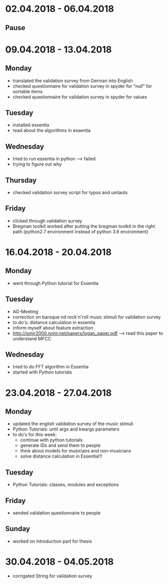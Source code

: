 # 02.04.2018 - 06.04.2018
## Pause

# 09.04.2018 - 13.04.2018
## Monday
- translated the validation survey from German into English
- checked questionnaire for validation survey in spyder for "null" for sortable items
- checked questionnaire for validation survey in spyder for values

## Tuesday
- installed essentia
- read about the algorithms in essentia

## Wednesday
- tried to run essentia in python --> failed
- trying to figure out why

## Thursday
- checked validation survey script for typos and umlauts

## Friday
- clicked through validation survey
- Bregman toolkit worked after putting the bregman toolkit in the right path (python2.7 environment instead of python 3.6 environment)

# 16.04.2018 - 20.04.2018
## Monday
- went through Python tutorial for Essentia

## Tuesday
- AG-Meeting
- correction on baroque nd rock'n'roll music stimuli for validation survey
- to do's: distance calculation in essentia
- inform myself about feature extraction
- http://ismir2000.ismir.net/papers/logan_paper.pdf --> read this paper to understand MFCC

## Wednesday
- tried to do FFT algorithm in Essentia
- started with Python tutorials


# 23.04.2018 - 27.04.2018

## Monday
- updated the english validation survey of the music stimuli
- Python Tutorials: until args and kwargs parameters
- to do's for this week: 
    - continue with python tutorials
    - generate IDs and send them to people
    - think about models for musicians and non-musicians
    - solve distance calculation in Essentia!!!

## Tuesday
- Python Tutorials: classes, modules and exceptions

## Friday
- sended validation questionnaire to people

## Sunday
- worked on introduction part for thesis

# 30.04.2018 - 04.05.2018
- corrigated String for validation survey

